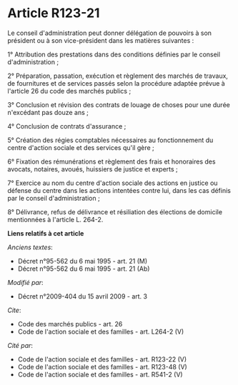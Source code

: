 # Article R123-21

Le conseil d'administration peut donner délégation de pouvoirs à son président ou à son vice-président dans les matières
suivantes : 

1° Attribution des prestations dans des conditions définies par le conseil d'administration ; 

2° Préparation, passation, exécution et règlement des marchés de travaux, de fournitures et de services passés selon la
procédure adaptée prévue à l'article 26 du code des marchés publics ; 

3° Conclusion et révision des contrats de louage de choses pour une durée n'excédant pas douze ans ; 

4° Conclusion de contrats d'assurance ; 

5° Création des régies comptables nécessaires au fonctionnement du centre d'action sociale et des services qu'il gère ; 

6° Fixation des rémunérations et règlement des frais et honoraires des avocats, notaires, avoués, huissiers de justice et
experts ; 

7° Exercice au nom du centre d'action sociale des actions en justice ou défense du centre dans les actions intentées contre
lui, dans les cas définis par le conseil d'administration ; 

8° Délivrance, refus de délivrance et résiliation des élections de domicile mentionnées à l'article L. 264-2.

**Liens relatifs à cet article**

_Anciens textes_:

  - Décret n°95-562 du 6 mai 1995 - art. 21 (M)
  - Décret n°95-562 du 6 mai 1995 - art. 21 (Ab)

_Modifié par_:

  - Décret n°2009-404 du 15 avril 2009 - art. 3

_Cite_:

  - Code des marchés publics - art. 26
  - Code de l'action sociale et des familles - art. L264-2 (V)

_Cité par_:

  - Code de l'action sociale et des familles - art. R123-22 (V)
  - Code de l'action sociale et des familles - art. R123-48 (V)
  - Code de l'action sociale et des familles - art. R541-2 (V)
